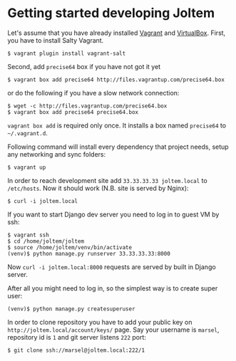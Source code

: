 Getting started developing Joltem
=================================

Let's assume that you have already installed
[Vagrant](http://www.vagrantup.com) and
[VirtualBox](https://www.virtualbox.org). First, you have to install
Salty Vagrant.

    $ vagrant plugin install vagrant-salt

Second, add `precise64` box if you have not got it yet

    $ vagrant box add precise64 http://files.vagrantup.com/precise64.box

or do the following if you have a slow network connection:

    $ wget -c http://files.vagrantup.com/precise64.box
    $ vagrant box add precise64 precise64.box

`vagrant box add` is required only once. It installs a box named
`precise64` to `~/.vagrant.d`.

Following command will install every dependency that project needs,
setup any networking and sync folders:

    $ vagrant up

In order to reach development site add `33.33.33.33 joltem.local`
to `/etc/hosts`. Now it should work (N.B. site is served by Nginx):

    $ curl -i joltem.local

If you want to start Django dev server you need to log in to guest VM by ssh:

    $ vagrant ssh
    $ cd /home/joltem/joltem
    $ source /home/joltem/venv/bin/activate
    (venv)$ python manage.py runserver 33.33.33.33:8000

Now `curl -i joltem.local:8000` requests are served by built in Django server.

After all you might need to log in, so the simplest way is to create super user:

    (venv)$ python manage.py createsuperuser

In order to clone repository you have to add your public key on
``http://joltem.local/account/keys/`` page. Say your username is ``marsel``,
repository id is ``1`` and git server listens ``222`` port:

    $ git clone ssh://marsel@joltem.local:222/1
